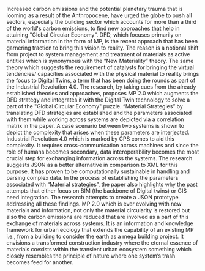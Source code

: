 Increased carbon emissions and the potential planetary trauma that is looming as a result of the Anthropocene, have urged the globe to push all sectors, especially the building sector which accounts for more than a third of the world's carbon emissions, to find new approaches that help in attaining "Global Circular Economy". DFD, which focuses primarily on material information in the form of MP, is the recent approach that has been garnering traction to bring this vision to reality. The reason is a notional shift from project to system management and treatment of materials as active entities which is synonymous with the “New Materiality” theory. The same theory which suggests the requirement of catalysts for bringing the virtual tendencies/ capacities associated with the physical material to reality brings the focus to Digital Twins, a term that has been doing the rounds as part of the Industrial Revolution 4.0. The research, by taking cues from the already established theories and approaches, proposes MP 2.0 which augments the DFD strategy and integrates it with the Digital Twin technology to solve a part of the "Global Circular Economy" puzzle. “Material Strategies” by translating DFD strategies are established and the parameters associated with them while working across systems are depicted via a correlation matrix in the paper. A case scenario between two systems is shown to depict the complexity that arises when these parameters are interjected. Industrial Revolution 4.0 which is marked by CPS comes to aid this complexity. It requires cross-communication across machines and since the role of humans becomes secondary, data interoperability becomes the most crucial step for exchanging information across the systems. The research suggests JSON as a better alternative in comparison to XML for this purpose. It has proven to be computationally sustainable in handling and parsing complex data. In the process of establishing the parameters associated with “Material strategies”, the paper also highlights why the past attempts that either focus on BIM (the backbone of Digital twins) or GIS need integration. The research attempts to create a JSON prototype addressing all these findings. MP 2.0 which is ever evolving with new materials and information, not only the material circularity is restored but also the carbon emissions are reduced that are involved as a part of this exchange of materials across systems. It is an information and knowledge framework for urban ecology that extends the capability of an existing MP i.e., from a building to consider the earth as a mega building project. It envisions a transformed construction industry where the eternal essence of materials coexists within the transient urban ecosystem something which closely resembles the principle of nature where one system’s trash becomes feed for another.
